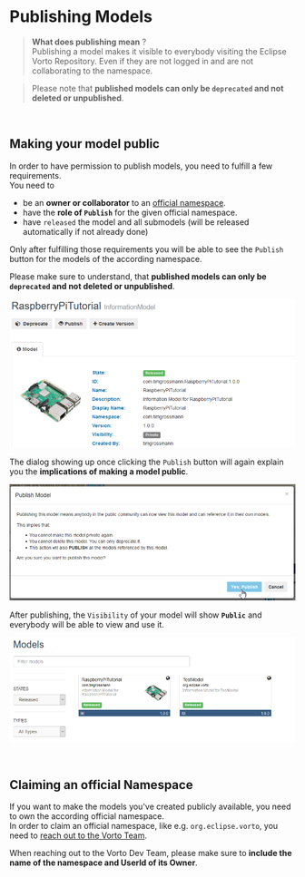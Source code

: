 # Publishing Models

> **What does publishing mean** ?    
Publishing a model makes it visible to everybody visiting the Eclipse Vorto Repository. 
Even if they are not logged in and are not collaborating to the namespace.   

> Please note that **published models can only be `deprecated` and not deleted or unpublished**. 

<br />

## Making your model public
In order to have permission to publish models, you need to fulfill a few requirements.   
You need to
- be an **owner or collaborator** to an [official namespace](#claiming-an-official-namespace).
- have the **role of `Publish`** for the given official namespace. 
- have `released` the model and all submodels (will be released automatically if not already done)

Only after fulfilling those requirements you will be able to see the `Publish` button for the models of the according namespace.

Please make sure to understand, that **published models can only be `deprecated` and not deleted or unpublished**.

![Unpublished Model](../images/tutorials/publishing_models/unpublished_model.png)

The dialog showing up once clicking the `Publish` button will again explain you the **implications of making a model public**.

![Publish Model](../images/tutorials/publishing_models/publish_model.png)

After publishing, the `Visibility` of your model will show **`Public`** and everybody will be able to view and use it.    

![Published Model](../images/tutorials/publishing_models/published_model.png)

<br />

## Claiming an official Namespace
If you want to make the models you've created publicly available, you need to own the according official namespace.   
In order to claim an official namespace, like e.g. `org.eclipse.vorto`, you need to [reach out to the Vorto Team](mailto:vorto-development@bosch-si.com?Subject=Request%20Vorto%20Repository%20Namespace&body=Dear%20Vorto%20Team%2C%20%0A%0AI%20would%20like%20to%20request%20for%20an%20official%20namespace.%20%0A%0ANamespace%20Owner%20%28user%20ID%29%20%3A%20%0ANamespace%3A%0A%0AThank%20you.%20%0A%0ABest%20regards%2C%20).

When reaching out to the Vorto Dev Team, please make sure to **include the name of the namespace and UserId of its Owner**.
